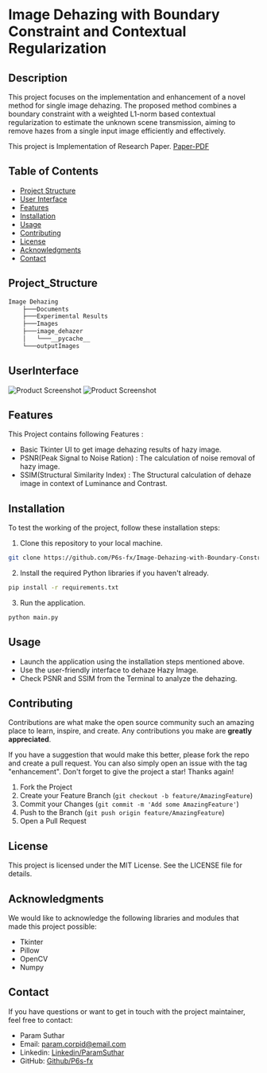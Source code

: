 # Image Dehazing with Boundary Constraint and Contextual Regularization

## Description

This project focuses on the implementation and enhancement of a novel method for single image dehazing. The proposed method combines a boundary constraint with a weighted L1-norm based contextual regularization to estimate the unknown scene transmission, aiming to remove hazes from a single input image efficiently and effectively.

This project is Implementation of Research Paper.  [Paper-PDF](/Documents/Implemented_Research_Paper.pdf)

## Table of Contents

- [Project Structure](#project_structure)
- [User Interface](#userinterface)
- [Features](#features)
- [Installation](#installation)
- [Usage](#usage)
- [Contributing](#contributing)
- [License](#license)
- [Acknowledgments](#acknowledgments)
- [Contact](#contact)

## Project_Structure

```bash
Image Dehazing
    ├───Documents
    ├───Experimental Results
    ├───Images
    ├───image_dehazer
    │   └───__pycache__
    └───outputImages
```

## UserInterface

![Product Screenshot](https://github.com/P6s-fx/Image-Dehazing-with-Boundary-Constraint-and-Contextual-Regularization/blob/main/Experimental%20Results/IMG2.png)
![Product Screenshot](https://github.com/P6s-fx/Image-Dehazing-with-Boundary-Constraint-and-Contextual-Regularization/blob/main/Experimental%20Results/IMG2.1.png)

## Features

This Project contains following Features :

- Basic Tkinter UI to get image dehazing results of hazy image.
- PSNR(Peak Signal to Noise Ration) : The calculation of noise removal of hazy image.
- SSIM(Structural Similarity Index) : The Structural calculation of dehaze image in context of Luminance and Contrast.

## Installation

To test the working of the project, follow these installation steps:

1. Clone this repository to your local machine.

```bash
git clone https://github.com/P6s-fx/Image-Dehazing-with-Boundary-Constraint-and-Contextual-Regularization.git
```

2. Install the required Python libraries if you haven't already.

```bash
pip install -r requirements.txt
```

3. Run the application.

```bash
python main.py
```

## Usage

- Launch the application using the installation steps mentioned above.
- Use the user-friendly interface to dehaze Hazy Image.
- Check PSNR and SSIM from the Terminal to analyze the dehazing.

## Contributing

Contributions are what make the open source community such an amazing place to learn, inspire, and create. Any contributions you make are **greatly appreciated**.

If you have a suggestion that would make this better, please fork the repo and create a pull request. You can also simply open an issue with the tag "enhancement".
Don't forget to give the project a star! Thanks again!

1. Fork the Project
2. Create your Feature Branch (`git checkout -b feature/AmazingFeature`)
3. Commit your Changes (`git commit -m 'Add some AmazingFeature'`)
4. Push to the Branch (`git push origin feature/AmazingFeature`)
5. Open a Pull Request

## License

This project is licensed under the MIT License. See the LICENSE file for details.

## Acknowledgments

We would like to acknowledge the following libraries and modules that made this project possible:

- Tkinter
- Pillow
- OpenCV
- Numpy

## Contact

If you have questions or want to get in touch with the project maintainer, feel free to contact:

- Param Suthar
- Email: <param.corpid@email.com>
- Linkedin: [Linkedin/ParamSuthar](https://www.linkedin.com/in/paramsuthar)
- GitHub: [Github/P6s-fx](https://github.com/P6s-fx)
